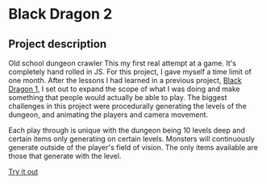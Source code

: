 Black Dragon 2
===============

Project description
-------------------
Old school dungeon crawler
This my first real attempt at a game. It's completely hand rolled in JS. For this project, I gave myself a time limit of one month. After the lessons I had learned in a previous project, [Black Dragon 1](https://github.com/kugyousha/black-dragon), I set out to expand the scope of what I was doing and make something that people would actually be able to play. The biggest challenges in this project were procedurally generating the levels of the dungeon, and animating the players and camera movement. 

Each play through is unique with the dungeon being 10 levels deep and certain items only generating on certain levels. Monsters will continuously generate outside of the player's field of vision. The only items available are those that generate with the level. 

[Try it out](http://johnovalle.com/mountain/)

